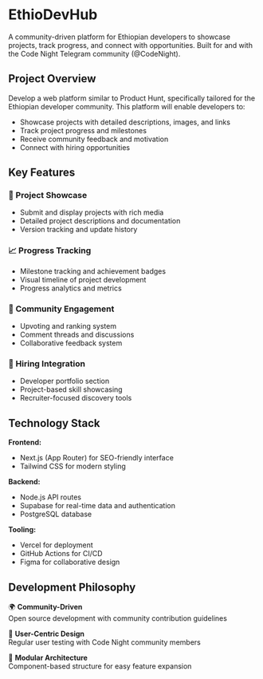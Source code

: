 # EthioDevHub

A community-driven platform for Ethiopian developers to showcase projects, track progress, and connect with opportunities. Built for and with the Code Night Telegram community (@CodeNight).

## Project Overview

Develop a web platform similar to Product Hunt, specifically tailored for the Ethiopian developer community. This platform will enable developers to:

- Showcase projects with detailed descriptions, images, and links
- Track project progress and milestones
- Receive community feedback and motivation
- Connect with hiring opportunities

## Key Features

### 🚀 Project Showcase

- Submit and display projects with rich media
- Detailed project descriptions and documentation
- Version tracking and update history

### 📈 Progress Tracking

- Milestone tracking and achievement badges
- Visual timeline of project development
- Progress analytics and metrics

### 💬 Community Engagement

- Upvoting and ranking system
- Comment threads and discussions
- Collaborative feedback system

### 👥 Hiring Integration

- Developer portfolio section
- Project-based skill showcasing
- Recruiter-focused discovery tools

## Technology Stack

**Frontend:**

- Next.js (App Router) for SEO-friendly interface
- Tailwind CSS for modern styling

**Backend:**

- Node.js API routes
- Supabase for real-time data and authentication
- PostgreSQL database

**Tooling:**

- Vercel for deployment
- GitHub Actions for CI/CD
- Figma for collaborative design

## Development Philosophy

🌍 **Community-Driven**  
Open source development with community contribution guidelines

🎯 **User-Centric Design**  
Regular user testing with Code Night community members

🧩 **Modular Architecture**  
Component-based structure for easy feature expansion

<!-- ## Getting Started

First, run the development server:

```bash
npm run dev
# or
yarn dev
# or
pnpm dev
# or
bun dev
```

Open [http://localhost:3000](http://localhost:3000) with your browser to see the result.

You can start editing the page by modifying `app/page.js`. The page auto-updates as you edit the file.

This project uses [`next/font`](https://nextjs.org/docs/app/building-your-application/optimizing/fonts) to automatically optimize and load [Geist](https://vercel.com/font), a new font family for Vercel.

## Learn More

To learn more about Next.js, take a look at the following resources:

- [Next.js Documentation](https://nextjs.org/docs) - learn about Next.js features and API.
- [Learn Next.js](https://nextjs.org/learn) - an interactive Next.js tutorial.

You can check out [the Next.js GitHub repository](https://github.com/vercel/next.js) - your feedback and contributions are welcome!

## Deploy on Vercel

The easiest way to deploy your Next.js app is to use the [Vercel Platform](https://vercel.com/new?utm_medium=default-template&filter=next.js&utm_source=create-next-app&utm_campaign=create-next-app-readme) from the creators of Next.js.

Check out our [Next.js deployment documentation](https://nextjs.org/docs/app/building-your-application/deploying) for more details. -->
